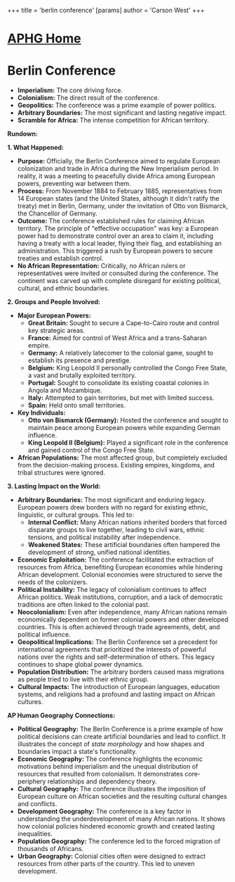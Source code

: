 +++
 title = 'berlin conference'
[params]
	author = 'Carson West'
+++

# [APHG Home](./../aphg-home/)
# Berlin Conference
*   **Imperialism:** The core driving force.
*   **Colonialism:** The direct result of the conference.
*   **Geopolitics:**  The conference was a prime example of power politics.
*   **Arbitrary Boundaries:**  The most significant and lasting negative impact.
*   **Scramble for Africa:**  The intense competition for African territory.

**Rundown:**

**1. What Happened:**

*   **Purpose:** Officially, the Berlin Conference aimed to regulate European colonization and trade in Africa during the New Imperialism period. In reality, it was a meeting to peacefully divide Africa among European powers, preventing war between them.
*   **Process:**  From November 1884 to February 1885, representatives from 14 European states (and the United States, although it didn't ratify the treaty) met in Berlin, Germany, under the invitation of Otto von Bismarck, the Chancellor of Germany.
*   **Outcome:** The conference established rules for claiming African territory.  The principle of "effective occupation" was key: a European power had to demonstrate control over an area to claim it, including having a treaty with a local leader, flying their flag, and establishing an administration. This triggered a rush by European powers to secure treaties and establish control.
*   **No African Representation:**  Critically, no African rulers or representatives were invited or consulted during the conference.  The continent was carved up with complete disregard for existing political, cultural, and ethnic boundaries.

**2. Groups and People Involved:**

*   **Major European Powers:**
    *   **Great Britain:** Sought to secure a Cape-to-Cairo route and control key strategic areas.
    *   **France:** Aimed for control of West Africa and a trans-Saharan empire.
    *   **Germany:**  A relatively latecomer to the colonial game, sought to establish its presence and prestige.
    *   **Belgium:**  King Leopold II personally controlled the Congo Free State, a vast and brutally exploited territory.
    *   **Portugal:**  Sought to consolidate its existing coastal colonies in Angola and Mozambique.
    *   **Italy:**  Attempted to gain territories, but met with limited success.
    *   **Spain:**  Held onto small territories.
*   **Key Individuals:**
    *   **Otto von Bismarck (Germany):**  Hosted the conference and sought to maintain peace among European powers while expanding German influence.
    *   **King Leopold II (Belgium):**  Played a significant role in the conference and gained control of the Congo Free State.
*   **African Populations:**  The most affected group, but completely excluded from the decision-making process.  Existing empires, kingdoms, and tribal structures were ignored.

**3. Lasting Impact on the World:**

*   **Arbitrary Boundaries:**  The most significant and enduring legacy.  European powers drew borders with no regard for existing ethnic, linguistic, or cultural groups. This led to:
    *   **Internal Conflict:**  Many African nations inherited borders that forced disparate groups to live together, leading to civil wars, ethnic tensions, and political instability after independence.
    *   **Weakened States:**  These artificial boundaries often hampered the development of strong, unified national identities.
*   **Economic Exploitation:**  The conference facilitated the extraction of resources from Africa, benefiting European economies while hindering African development.  Colonial economies were structured to serve the needs of the colonizers.
*   **Political Instability:**  The legacy of colonialism continues to affect African politics. Weak institutions, corruption, and a lack of democratic traditions are often linked to the colonial past.
*   **Neocolonialism:** Even after independence, many African nations remain economically dependent on former colonial powers and other developed countries.  This is often achieved through trade agreements, debt, and political influence.
*   **Geopolitical Implications:** The Berlin Conference set a precedent for international agreements that prioritized the interests of powerful nations over the rights and self-determination of others. This legacy continues to shape global power dynamics.
*   **Population Distribution:** The arbitrary borders caused mass migrations as people tried to live with their ethnic group.
*   **Cultural Impacts:**  The introduction of European languages, education systems, and religions had a profound and lasting impact on African cultures.

**AP Human Geography Connections:**

*   **Political Geography:**  The Berlin Conference is a prime example of how political decisions can create artificial boundaries and lead to conflict. It illustrates the concept of *state morphology* and how shapes and boundaries impact a state's functionality.
*   **Economic Geography:**  The conference highlights the economic motivations behind imperialism and the unequal distribution of resources that resulted from colonialism.  It demonstrates core-periphery relationships and dependency theory.
*   **Cultural Geography:**  The conference illustrates the imposition of European culture on African societies and the resulting cultural changes and conflicts.
*   **Development Geography:**  The conference is a key factor in understanding the underdevelopment of many African nations.  It shows how colonial policies hindered economic growth and created lasting inequalities.
*   **Population Geography:** The conference led to the forced migration of thousands of Africans.
*   **Urban Geography:** Colonial cities often were designed to extract resources from other parts of the country. This led to uneven development.
